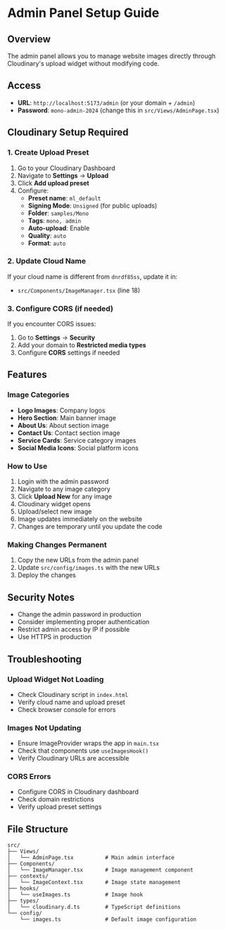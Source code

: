 # Admin Panel Setup Guide

## Overview

The admin panel allows you to manage website images directly through Cloudinary's upload widget without modifying code.

## Access

- **URL**: `http://localhost:5173/admin` (or your domain + `/admin`)
- **Password**: `mono-admin-2024` (change this in `src/Views/AdminPage.tsx`)

## Cloudinary Setup Required

### 1. Create Upload Preset

1. Go to your Cloudinary Dashboard
2. Navigate to **Settings** → **Upload**
3. Click **Add upload preset**
4. Configure:
   - **Preset name**: `ml_default`
   - **Signing Mode**: `Unsigned` (for public uploads)
   - **Folder**: `samples/Mono`
   - **Tags**: `mono, admin`
   - **Auto-upload**: Enable
   - **Quality**: `auto`
   - **Format**: `auto`

### 2. Update Cloud Name

If your cloud name is different from `dnrdf85ss`, update it in:

- `src/Components/ImageManager.tsx` (line 18)

### 3. Configure CORS (if needed)

If you encounter CORS issues:

1. Go to **Settings** → **Security**
2. Add your domain to **Restricted media types**
3. Configure **CORS** settings if needed

## Features

### Image Categories

- **Logo Images**: Company logos
- **Hero Section**: Main banner image
- **About Us**: About section image
- **Contact Us**: Contact section image
- **Service Cards**: Service category images
- **Social Media Icons**: Social platform icons

### How to Use

1. Login with the admin password
2. Navigate to any image category
3. Click **Upload New** for any image
4. Cloudinary widget opens
5. Upload/select new image
6. Image updates immediately on the website
7. Changes are temporary until you update the code

### Making Changes Permanent

1. Copy the new URLs from the admin panel
2. Update `src/config/images.ts` with the new URLs
3. Deploy the changes

## Security Notes

- Change the admin password in production
- Consider implementing proper authentication
- Restrict admin access by IP if possible
- Use HTTPS in production

## Troubleshooting

### Upload Widget Not Loading

- Check Cloudinary script in `index.html`
- Verify cloud name and upload preset
- Check browser console for errors

### Images Not Updating

- Ensure ImageProvider wraps the app in `main.tsx`
- Check that components use `useImagesHook()`
- Verify Cloudinary URLs are accessible

### CORS Errors

- Configure CORS in Cloudinary dashboard
- Check domain restrictions
- Verify upload preset settings

## File Structure

```
src/
├── Views/
│   └── AdminPage.tsx          # Main admin interface
├── Components/
│   └── ImageManager.tsx       # Image management component
├── contexts/
│   └── ImageContext.tsx       # Image state management
├── hooks/
│   └── useImages.ts           # Image hook
├── types/
│   └── cloudinary.d.ts        # TypeScript definitions
└── config/
    └── images.ts              # Default image configuration
```
